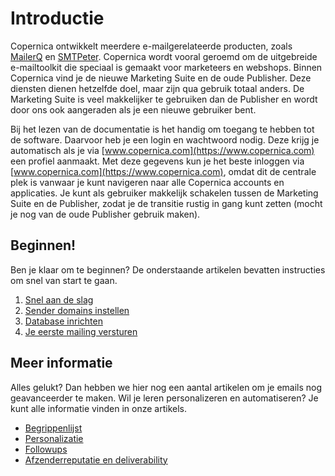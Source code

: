 # Introductie

Copernica ontwikkelt meerdere e-mailgerelateerde producten, 
zoals [MailerQ](https://www.mailerq.com) en [SMTPeter](https://www.smtpeter.com). 
Copernica wordt vooral geroemd om de uitgebreide e-mailtoolkit die speciaal is gemaakt
voor marketeers en webshops. Binnen Copernica vind je de nieuwe Marketing Suite en de 
oude Publisher. Deze diensten dienen hetzelfde doel, maar zijn qua gebruik totaal anders.
De Marketing Suite is veel makkelijker te gebruiken dan de Publisher en wordt door ons
ook aangeraden als je een nieuwe gebruiker bent. 

Bij het lezen van de documentatie is het handig om toegang te hebben tot de software. 
Daarvoor heb je een login en wachtwoord nodig. Deze krijg je automatisch als je via 
[www.copernica.com](https://www.copernica.com) een profiel aanmaakt. Met deze gegevens 
kun je het beste inloggen via [www.copernica.com](https://www.copernica.com), omdat dit 
de centrale plek is vanwaar je kunt navigeren naar alle Copernica accounts en applicaties. 
Je kunt als gebruiker makkelijk schakelen tussen de Marketing Suite en de Publisher, zodat 
je de transitie rustig in gang kunt zetten (mocht je nog van de oude Publisher gebruik maken).

## Beginnen!

Ben je klaar om te beginnen? De onderstaande artikelen bevatten instructies 
om snel van start te gaan.

1. [Snel aan de slag](./quick-start-guide)
2. [Sender domains instellen](./quick-sender-domain-guide)
3. [Database inrichten](./quick-database-guide)
4. [Je eerste mailing versturen](./quick-mailing-guide)

## Meer informatie

Alles gelukt? Dan hebben we hier nog een aantal artikelen om je 
emails nog geavanceerder te maken. Wil je leren personalizeren en 
automatiseren? Je kunt alle informatie vinden in onze artikels.

* [Begrippenlijst](./definitions)
* [Personalizatie](./personalization)
* [Followups](./followups)
* [Afzenderreputatie en deliverability](./sender-reputation)
